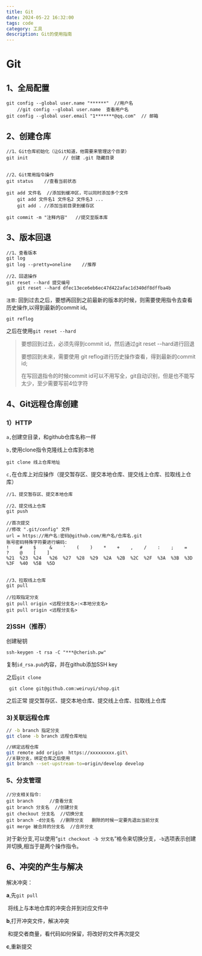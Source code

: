 ```yaml
---
title: Git
date: 2024-05-22 16:32:00
tags: code
category: 工具
description: Git的使用指南
---
```


<!--more--->

# Git

## 1、全局配置

```shell
git config --global user.name "******"  //用户名
	//git config --global user.name  查看用户名
git config --global user.email "1*******@qq.com"  // 邮箱
```

## 2、创建仓库

```shell
//1、Git仓库初始化（让Git知道，他需要来管理这个目录）
git init             // 创建 .git 隐藏目录


//2、Git常用指令操作
git status    //查看当前状态

git add 文件名  //添加到缓冲区，可以同时添加多个文件
	git add 文件名1 文件名2 文件名3 ...
	git add . //添加当前目录到缓存区
	
git commit -m "注释内容"   //提交至版本库

```

## 3、版本回退

```shell
//1、查看版本
git log
git log --pretty=oneline    //推荐

//2、回退操作
git reset --hard 提交编号
	git reset --hard dfec13ece6eb6ec47d422afac1d340df8dffba4b
```

`注意`: 回到过去之后，要想再回到之前最新的版本的时候，则需要使用指令去查看历史操作,以得到最新的commit id。

```shell
git reflog
```

之后在使用`git reset --hard` 

> 要想回到过去，必须先得到commit id，然后通过git reset --hard进行回退
>
> 要想回到未来，需要使用 git reflog进行历史操作查看，得到最新的commit id;
>
> 在写回退指令的时候commit id可以不用写全，git自动识别，但是也不能写太少，至少需要写前4位字符



## 4、Git远程仓库创建

### 1）HTTP

`a,`创建空目录，和github仓库名称一样

`b,`使用clone指令克隆线上仓库到本地

```shell
git clone 线上仓库地址
```

`c,`在仓库上对应操作（提交暂存区、提交本地仓库、提交线上仓库、拉取线上仓库）

```shell
//1、提交暂存区、提交本地仓库

//2、提交线上仓库
git push

//首次提交
//修改 ".git/config" 文件
url = https://用户名:密码@github.com/用户名/仓库名.git
账号密码特殊字符要进行编码:
!    #    $     &    '    (    )    *    +    ,    /    :    ;    =    ?    @    [    ]
%21  %23  %24   %26  %27  %28  %29  %2A  %2B  %2C  %2F  %3A  %3B  %3D  %3F  %40  %5B  %5D


//3、拉取线上仓库
git pull

//拉取指定分支
git pull origin <远程分支名>:<本地分支名>
git pull origin <远程分支名>
```

### 2)SSH（推荐）

创建秘钥

```shell
ssh-keygen -t rsa -C "***@cherish.pw"
```

复制`id_rsa.pub`内容，并在github添加SSH key

之后`git clone` 

```shell
 git clone git@github.com:weiruyi/shop.git
```

之后正常   提交暂存区、提交本地仓库、提交线上仓库、拉取线上仓库

### 3)关联远程仓库

```bash
// -b branch 指定分支
git clone -b branch 远程仓库地址

//绑定远程仓库
git remote add origin  https://xxxxxxxxx.git\
//关联分支，绑定仓库之后使用
git branch --set-upstream-to=origin/develop develop
```

### 5、分支管理

```shell
//分支相关指令:
git branch 		//查看分支
git branch 分支名  //创建分支
git checkout 分支名  //切换分支
git branch -d分支名  //删除分支   删除的时候一定要先退出当前分支
git merge 被合并的分支名  //合并分支
```

对于新分支,可以使用“`git checkout -b 分文名`”格令来切换分支，`-b`选项表示创建并切换,相当于是两个操作指令。



## 6、冲突的产生与解决

解决冲突：

**a**,先`git pull`

​		将线上与本地仓库的冲突合并到对应文件中

**b**,打开冲突文件，解决冲突

​	和提交者商量，看代码如何保留，将改好的文件再次提交

**c**,重新提交

